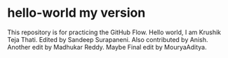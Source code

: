 # hello-world my version
This repository is for practicing the GitHub Flow.
Hello world, I am Krushik Teja Thati. 
Edited by Sandeep Surapaneni.
Also contributed by Anish.
Another edit by Madhukar Reddy.
Maybe Final edit by MouryaAditya.
